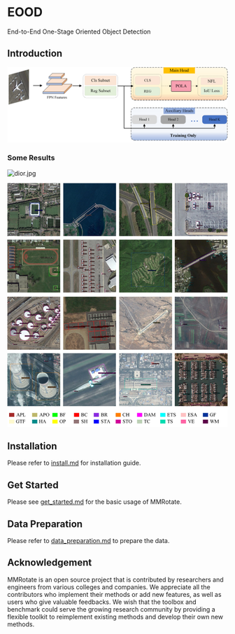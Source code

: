 # EOOD
End-to-End One-Stage Oriented Object Detection

## Introduction

![EOOD](https://github.com/zhangiguang/EOOD/raw/main/figures/eood.png)

### Some Results
![dior.jpg](https://postimg.cc/jD7MtjDV)

![image](./figures/dior.jpg)


## Installation

Please refer to [install.md](docs/en/install.md) for installation guide.

## Get Started

Please see [get_started.md](docs/en/get_started.md) for the basic usage of MMRotate.

## Data Preparation

Please refer to [data_preparation.md](tools/data/README.md) to prepare the data.

## Acknowledgement

MMRotate is an open source project that is contributed by researchers and engineers from various colleges and companies. We appreciate all the contributors who implement their methods or add new features, as well as users who give valuable feedbacks. We wish that the toolbox and benchmark could serve the growing research community by providing a flexible toolkit to reimplement existing methods and develop their own new methods.

